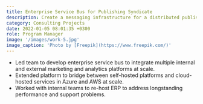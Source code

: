 ```yaml
---
title: Enterprise Service Bus for Publishing Syndicate
description: Create a messaging infrastructure for a distributed publisher providing customer data from a legacy ERP to modern platforms in multiple data centers at scale.
category: Consulting Projects
date: 2022-01-05 08:01:35 +0300
role: Program Manager
image: '/images/work-5.jpg'
image_caption: 'Photo by [Freepik](https://www.freepik.com/)'
---
```


* Led team to develop enterprise service bus to integrate multiple internal and external marketing and analytics platforms at scale.
* Extended platform to bridge between self-hosted platforms and cloud-hosted services in Azure and AWS at scale.
* Worked with internal teams to re-host ERP to address longstanding performance and support problems.
